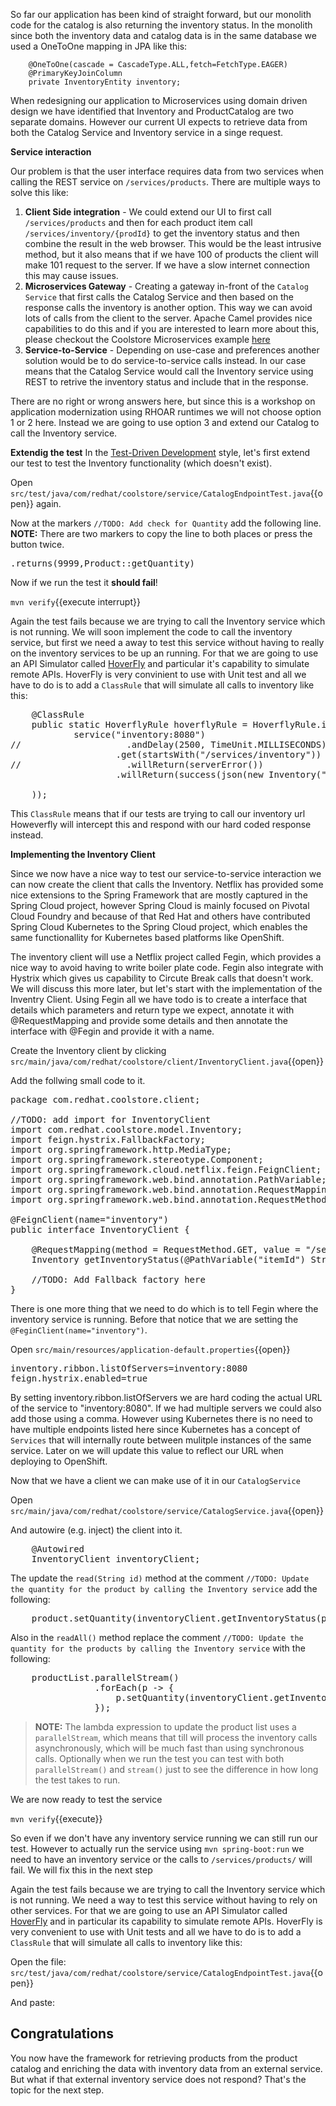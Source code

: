 So far our application has been kind of straight forward, but our monolith code for the catalog is also returning the inventory status. In the monolith since both the inventory data and catalog data is in the same database we used a OneToOne mapping in JPA like this:

```
    @OneToOne(cascade = CascadeType.ALL,fetch=FetchType.EAGER)
    @PrimaryKeyJoinColumn
	private InventoryEntity inventory;
```
When redesigning our application to Microservices using domain driven design we have identified that Inventory and ProductCatalog are two separate domains. However our current UI expects to retrieve data from both the Catalog Service and Inventory service in a singe request.

**Service interaction**

Our problem is that the user interface requires data from two services when calling the REST service on `/services/products`. There are multiple ways to solve this like:

1. **Client Side integration** - We could extend our UI to first call `/services/products` and then for each product item call `/services/inventory/{prodId}` to get the inventory status and then combine the result in the web browser. This would be the least intrusive method, but it also means that if we have 100 of products the client will make 101 request to the server. If we have a slow internet connection this may cause issues. 
2. **Microservices Gateway** - Creating a gateway in-front of the `Catalog Service` that first calls the Catalog Service and then based on the response calls the inventory is another option. This way we can avoid lots of calls from the client to the server. Apache Camel provides nice capabilities to do this and if you are interested to learn more about this, please checkout the Coolstore Microservices example [here](http://github.com/jbossdemocentral/coolstore-microservice)
3. **Service-to-Service** - Depending on use-case and preferences another solution would be to do service-to-service calls instead. In our case means that the Catalog Service would call the Inventory service using REST to retrive the inventory status and include that in the response. 

There are no right or wrong answers here, but since this is a workshop on application modernization using RHOAR runtimes we will not choose option 1 or 2 here. Instead we are going to use option 3 and extend our Catalog to call the Inventory service. 

**Extendig the test**
In the [Test-Driven Development](https://en.wikipedia.org/wiki/Test-driven_development) style, let's first extend our test to test the Inventory functionality (which doesn't exist). 

Open ``src/test/java/com/redhat/coolstore/service/CatalogEndpointTest.java``{{open}} again.

Now at the markers `//TODO: Add check for Quantity` add the following line. **NOTE:** There are two markers to copy the line to both places or press the button twice. 
<pre class="file" data-filename="src/test/java/com/redhat/coolstore/service/CatalogEndpointTest.java" data-target="insert" data-marker="//TODO: Add check for Quantity">
.returns(9999,Product::getQuantity)
</pre>

Now if we run the test it **should fail**!

``mvn verify``{{execute interrupt}}

Again the test fails because we are trying to call the Inventory service which is not running. We will soon implement the code to call the inventory service, but first we need a away to test this service without having to really on the inventory services to be up an running. For that we are going to use an API Simulator called [HoverFly](http://hoverfly.io) and particular it's capability to simulate remote APIs. HoverFly is very convinient to use with Unit test and all we have to do is to add a `ClassRule` that will simulate all calls to inventory like this:

<pre class="file" data-filename="src/test/java/com/redhat/coolstore/service/CatalogEndpointTest.java"
data-target="insert" data-marker="//TODO: Add ClassRule for HoverFly Inventory simulation">
    @ClassRule
    public static HoverflyRule hoverflyRule = HoverflyRule.inSimulationMode(dsl(
            service("inventory:8080")
//                    .andDelay(2500, TimeUnit.MILLISECONDS).forMethod("GET")
                    .get(startsWith("/services/inventory"))
//                    .willReturn(serverError())
                    .willReturn(success(json(new Inventory("9999",9999))))

    )); 
</pre>

This `ClassRule` means that if our tests are trying to call our inventory url Howeverfly will intercept this and respond with our hard coded response instead.

**Implementing the Inventory Client**

Since we now have a nice way to test our service-to-service interaction we can now create the client that calls the Inventory. Netflix has provided some nice extensions to the Spring Framework that are mostly captured in the Spring Cloud project, however Spring Cloud is mainly focused on Pivotal Cloud Foundry and because of that Red Hat and others have contributed Spring Cloud Kubernetes to the Spring Cloud project, which enables the same functionallity for Kubernetes based platforms like OpenShift. 

The inventory client will use a Netflix project called Fegin, which provides a nice way to avoid having to write boiler plate code. Fegin also integrate with Hystrix which gives us capability to Circute Break calls that doesn't work. We will discuss this more later, but let's start with the implementation of the Inventry Client. Using Fegin all we have todo is to create a interface that details which parameters and return type we expect, annotate it with @RequestMapping and provide some details and then annotate the interface with @Fegin and provide it with a name.  

Create the Inventory client by clicking ``src/main/java/com/redhat/coolstore/client/InventoryClient.java``{{open}}

Add the follwing small code to it.
<pre class="file" data-filename="src/main/java/com/redhat/coolstore/client/InventoryClient.java" data-target="replace">
package com.redhat.coolstore.client;

//TODO: add import for InventoryClient
import com.redhat.coolstore.model.Inventory;
import feign.hystrix.FallbackFactory;
import org.springframework.http.MediaType;
import org.springframework.stereotype.Component;
import org.springframework.cloud.netflix.feign.FeignClient;
import org.springframework.web.bind.annotation.PathVariable;
import org.springframework.web.bind.annotation.RequestMapping;
import org.springframework.web.bind.annotation.RequestMethod;

@FeignClient(name="inventory")
public interface InventoryClient {

    @RequestMapping(method = RequestMethod.GET, value = "/services/inventory/{itemId}", consumes = {MediaType.APPLICATION_JSON_VALUE})
    Inventory getInventoryStatus(@PathVariable("itemId") String itemId);

    //TODO: Add Fallback factory here 
}
</pre>

There is one more thing that we need to do which is to tell Fegin where the inventory service is running. Before that notice that we are setting the `@FeginClient(name="inventory")`.

Open ``src/main/resources/application-default.properties``{{open}}

<pre class="file" data-filename="src/main/resources/application-default.properties" data-target="insert" data-marker="#TODO: Configure netflix libraries">
inventory.ribbon.listOfServers=inventory:8080
feign.hystrix.enabled=true
</pre>
 
By setting inventory.ribbon.listOfServers we are hard coding the actual URL of the service to "inventory:8080". If we had multiple servers we could also add those using a comma. However using Kubernetes there is no need to have multiple endpoints listed here since Kubernetes has a concept of `Services` that will internally route between mulitple instances of the same service. Later on we will update this value to reflect our URL when deploying to OpenShift.


Now that we have a client we can make use of it in our `CatalogService`

Open ``src/main/java/com/redhat/coolstore/service/CatalogService.java``{{open}}

And autowire (e.g. inject) the client into it. 

<pre class="file" data-filename="src/main/java/com/redhat/coolstore/service/CatalogService.java" data-target="insert" data-marker="//TODO: Autowire Inventory Client">
    @Autowired
    InventoryClient inventoryClient;
</pre>
The update the `read(String id)` method at the comment `//TODO: Update the quantity for the product by calling the Inventory service` add the following:
<pre class="file" data-filename="src/main/java/com/redhat/coolstore/service/CatalogService.java" data-target="insert" data-marker="//TODO: Update the quantity for the product by calling the Inventory service">
    product.setQuantity(inventoryClient.getInventoryStatus(product.getItemId()).getQuantity());
</pre>

Also in the `readAll()` method replace the comment `//TODO: Update the quantity for the products by calling the Inventory service` with the following:
<pre class="file" data-filename="src/main/java/com/redhat/coolstore/service/CatalogService.java" data-target="insert" data-marker="//TODO: Update the quantity for the products by calling the Inventory service">
    productList.parallelStream()
                .forEach(p -&gt; {
                    p.setQuantity(inventoryClient.getInventoryStatus(p.getItemId()).getQuantity());
                });
</pre>

>**NOTE:** The lambda expression to update the product list uses a `parallelStream`, which means that till will process the inventory calls asynchronously, which will be much fast than using synchronous calls. Optionally when we run the test you can test with both `parallelStream()` and `stream()` just to see the difference in how long the test takes to run.

We are now ready to test the service

``mvn verify``{{execute}}

So even if we don't have any inventory service running we can still run our test. However to actually run the service using `mvn spring-boot:run` we need to have an inventory service or the calls to `/services/products/` will fail. We will fix this in the next step

Again the test fails because we are trying to call the Inventory service which is not running. We need a way to test this service without having to rely on other services.
For that we are going to use an API Simulator called [HoverFly](http://hoverfly.io) and in particular its capability to simulate
remote APIs. HoverFly is very convenient to use with Unit tests and all we have to do is to add a `ClassRule` that will simulate
all calls to inventory like this:

Open the file: ``src/test/java/com/redhat/coolstore/service/CatalogEndpointTest.java``{{open}}

And paste:

## Congratulations
You now have the framework for retrieving products from the product catalog and enriching the data with inventory data from
an external service. But what if that external inventory service does not respond? That's the topic for the next step.
